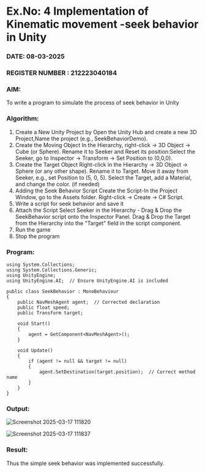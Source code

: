# Ex.No: 4  Implementation of Kinematic movement -seek behavior in Unity
### DATE: 08-03-2025                                                                           
### REGISTER NUMBER : 212223040184
### AIM: 
To write a program to simulate the process of seek behavior in Unity 
### Algorithm:
1. Create a New Unity Project by Open the  Unity Hub and create a new 3D Project,Name the project (e.g., SeekBehaviorDemo).
2. Create the Moving Object
   In the Hierarchy, right-click → 3D Object → Cube (or Sphere).
   Rename it to Seeker and Reset its position:Select the Seeker, go to Inspector → Transform → Set Position to (0,0,0).
3. Create the Target Object
   Right-click in the Hierarchy → 3D Object → Sphere (or any other shape).
   Rename it to Target. Move it away from Seeker, e.g., set Position to (5, 0, 5).
   Select the Target, add a Material, and change the color. (if needed) 
4. Adding the Seek Behavior Script
   Create the Script-In the Project Window, go to the Assets folder.
   Right-click → Create → C# Script.
5. Write a script for seek behavior and save it
6. Attach the Script
   Select Seeker in the Hierarchy - Drag & Drop the SeekBehavior script onto the Inspector Panel.
   Drag & Drop the Target from the Hierarchy into the "Target" field in the script component.
12. Run the game 
13. Stop the program
    
### Program:
```
using System.Collections;
using System.Collections.Generic;
using UnityEngine;
using UnityEngine.AI;  // Ensure UnityEngine.AI is included

public class SeekBehavior : MonoBehaviour
{
    public NavMeshAgent agent;  // Corrected declaration
    public float speed;
    public Transform target;

    void Start()
    {
        agent = GetComponent<NavMeshAgent>();
    }

    void Update()
    {
        if (agent != null && target != null)  
        {
            agent.SetDestination(target.position);  // Correct method name
        }
    }
}

```
### Output:
![Screenshot 2025-03-17 111820](https://github.com/user-attachments/assets/2a85f209-c4b3-4d47-8cb8-0dcde0c46985)

![Screenshot 2025-03-17 111837](https://github.com/user-attachments/assets/ce1af74d-2c1b-40fb-984d-f8857c510a1e)

### Result:
Thus the simple seek behavior was implemented successfully.
